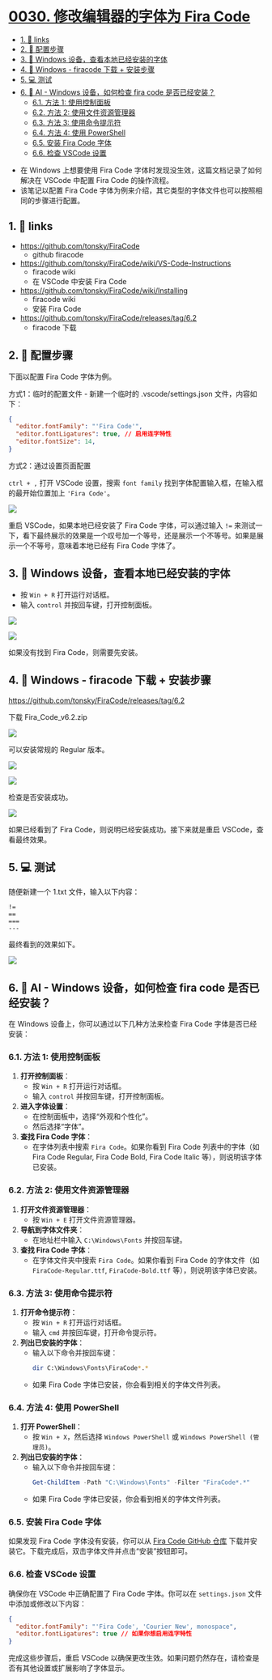 # [0030. 修改编辑器的字体为 Fira Code](https://github.com/Tdahuyou/TNotes.notes/tree/main/notes/0030.%20%E4%BF%AE%E6%94%B9%E7%BC%96%E8%BE%91%E5%99%A8%E7%9A%84%E5%AD%97%E4%BD%93%E4%B8%BA%20Fira%20Code)

<!-- region:toc -->
- [1. 🔗 links](#1--links)
- [2. 📒 配置步骤](#2--配置步骤)
- [3. 📒 Windows 设备，查看本地已经安装的字体](#3--windows-设备查看本地已经安装的字体)
- [4. 📒 Windows - firacode 下载 + 安装步骤](#4--windows---firacode-下载--安装步骤)
- [5. 💻 测试](#5--测试)
- [6. 🤖 AI - Windows 设备，如何检查 fira code 是否已经安装？](#6--ai---windows-设备如何检查-fira-code-是否已经安装)
  - [6.1. 方法 1: 使用控制面板](#61-方法-1-使用控制面板)
  - [6.2. 方法 2: 使用文件资源管理器](#62-方法-2-使用文件资源管理器)
  - [6.3. 方法 3: 使用命令提示符](#63-方法-3-使用命令提示符)
  - [6.4. 方法 4: 使用 PowerShell](#64-方法-4-使用-powershell)
  - [6.5. 安装 Fira Code 字体](#65-安装-fira-code-字体)
  - [6.6. 检查 VSCode 设置](#66-检查-vscode-设置)
<!-- endregion:toc -->
- 在 Windows 上想要使用 Fira Code 字体时发现没生效，这篇文档记录了如何解决在 VSCode 中配置 Fira Code 的操作流程。
- 该笔记以配置 Fira Code 字体为例来介绍，其它类型的字体文件也可以按照相同的步骤进行配置。

## 1. 🔗 links

- https://github.com/tonsky/FiraCode
  - github firacode
- https://github.com/tonsky/FiraCode/wiki/VS-Code-Instructions
  - firacode wiki
  - 在 VSCode 中安装 Fira Code
- https://github.com/tonsky/FiraCode/wiki/Installing
  - firacode wiki
  - 安装 Fira Code
- https://github.com/tonsky/FiraCode/releases/tag/6.2
  - firacode 下载

## 2. 📒 配置步骤

下面以配置 Fira Code 字体为例。

方式1：临时的配置文件 - 新建一个临时的 .vscode/settings.json 文件，内容如下：

```json
{
  "editor.fontFamily": "'Fira Code'",
  "editor.fontLigatures": true, // 启用连字特性
  "editor.fontSize": 14,
}
```

方式2：通过设置页面配置

`ctrl + ,` 打开 VSCode 设置，搜索 `font family` 找到字体配置输入框，在输入框的最开始位置加上 `'Fira Code'`。

![](https://cdn.jsdelivr.net/gh/Tdahuyou/imgs@main/2024-10-12-17-19-35.png)

重启 VSCode，如果本地已经安装了 Fira Code 字体，可以通过输入 `!=` 来测试一下，看下最终展示的效果是一个叹号加一个等号，还是展示一个不等号。如果是展示一个不等号，意味着本地已经有 Fira Code 字体了。

## 3. 📒 Windows 设备，查看本地已经安装的字体

- 按 `Win + R` 打开运行对话框。
- 输入 `control` 并按回车键，打开控制面板。

![](https://cdn.jsdelivr.net/gh/Tdahuyou/imgs@main/2024-10-12-17-22-46.png)

![](https://cdn.jsdelivr.net/gh/Tdahuyou/imgs@main/2024-10-12-17-23-39.png)

如果没有找到 Fira Code，则需要先安装。

## 4. 📒 Windows - firacode 下载 + 安装步骤

https://github.com/tonsky/FiraCode/releases/tag/6.2

下载 Fira_Code_v6.2.zip

![](https://cdn.jsdelivr.net/gh/Tdahuyou/imgs@main/2024-10-12-17-41-50.png)

可以安装常规的 Regular 版本。

![](https://cdn.jsdelivr.net/gh/Tdahuyou/imgs@main/2024-10-12-17-42-27.png)

![](https://cdn.jsdelivr.net/gh/Tdahuyou/imgs@main/2024-10-12-17-42-43.png)

检查是否安装成功。

![](https://cdn.jsdelivr.net/gh/Tdahuyou/imgs@main/2024-10-12-17-43-58.png)

如果已经看到了 Fira Code，则说明已经安装成功。接下来就是重启 VSCode，查看最终效果。

## 5. 💻 测试

随便新建一个 1.txt 文件，输入以下内容：

```text
!=
==
===
---
```

最终看到的效果如下。

![](https://cdn.jsdelivr.net/gh/Tdahuyou/imgs@main/2024-10-12-17-47-55.png)

## 6. 🤖 AI - Windows 设备，如何检查 fira code 是否已经安装？

在 Windows 设备上，你可以通过以下几种方法来检查 Fira Code 字体是否已经安装：

### 6.1. 方法 1: 使用控制面板
1. **打开控制面板**：
   - 按 `Win + R` 打开运行对话框。
   - 输入 `control` 并按回车键，打开控制面板。
2. **进入字体设置**：
   - 在控制面板中，选择“外观和个性化”。
   - 然后选择“字体”。
3. **查找 Fira Code 字体**：
   - 在字体列表中搜索 `Fira Code`。如果你看到 Fira Code 列表中的字体（如 Fira Code Regular, Fira Code Bold, Fira Code Italic 等），则说明该字体已安装。
### 6.2. 方法 2: 使用文件资源管理器
1. **打开文件资源管理器**：
   - 按 `Win + E` 打开文件资源管理器。
2. **导航到字体文件夹**：
   - 在地址栏中输入 `C:\Windows\Fonts` 并按回车键。
3. **查找 Fira Code 字体**：
   - 在字体文件夹中搜索 `Fira Code`。如果你看到 Fira Code 的字体文件（如 `FiraCode-Regular.ttf`, `FiraCode-Bold.ttf` 等），则说明该字体已安装。
### 6.3. 方法 3: 使用命令提示符
1. **打开命令提示符**：
   - 按 `Win + R` 打开运行对话框。
   - 输入 `cmd` 并按回车键，打开命令提示符。
2. **列出已安装的字体**：
   - 输入以下命令并按回车键：
     ```sh
     dir C:\Windows\Fonts\FiraCode*.*
     ```
   - 如果 Fira Code 字体已安装，你会看到相关的字体文件列表。
### 6.4. 方法 4: 使用 PowerShell
1. **打开 PowerShell**：
   - 按 `Win + X`，然后选择 `Windows PowerShell` 或 `Windows PowerShell (管理员)`。
2. **列出已安装的字体**：
   - 输入以下命令并按回车键：
     ```powershell
     Get-ChildItem -Path "C:\Windows\Fonts" -Filter "FiraCode*.*"
     ```
   - 如果 Fira Code 字体已安装，你会看到相关的字体文件列表。

### 6.5. 安装 Fira Code 字体
如果发现 Fira Code 字体没有安装，你可以从 [Fira Code GitHub 仓库](https://github.com/tonsky/FiraCode) 下载并安装它。下载完成后，双击字体文件并点击“安装”按钮即可。

### 6.6. 检查 VSCode 设置
确保你在 VSCode 中正确配置了 Fira Code 字体。你可以在 `settings.json` 文件中添加或修改以下内容：
```json
{
  "editor.fontFamily": "'Fira Code', 'Courier New', monospace",
  "editor.fontLigatures": true // 如果你想启用连字特性
}
```

完成这些步骤后，重启 VSCode 以确保更改生效。如果问题仍然存在，请检查是否有其他设置或扩展影响了字体显示。
